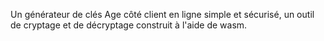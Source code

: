 Un générateur de clés Age côté client en ligne simple et sécurisé, un outil de cryptage et de décryptage construit à l'aide de wasm.
